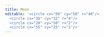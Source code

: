 ```yaml
---
title: Moon
editable: '<circle cx="50" cy="50" r="40"/>  
  <circle cx="36" cy="32" r="4"/>  
  <circle cx="28" cy="50" r="2"/>  
  <circle cx="55" cy="25" r="1"/>'
---
```

